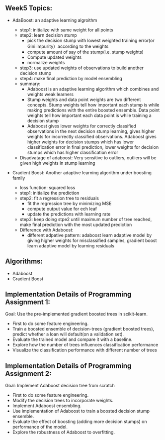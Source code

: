 ## Week5 Topics:
* AdaBoost: an adaptive learning algroithm 
  - step1: initialize with same weight for all points
  - step2: learn decision stump
    - pick the decision stump with lowest weighted training error(or Gini impurity）according to the weights
    - compute amount of say of the stump(i.e. stump weights)
    - Compute updated weights 
    - normalize weights
  - step3: use updated weights of observations to build another decision stump
  - step4: make final prediction by model ensembling
  - summary: 
    - Adaboost is an adaptive learning algorithm which combines and weights weak learners 
    - Stump weights and data point weights are two different concepts. Stump weights tell how important each stump is while making predictions with the entire boosted ensemble. Data point weights tell how important each data point is while training a decision stump
    - Adaboost gives lower weights for correctly classified observations in the next decision stump learning, gives higher weights for incorrectly classified observations. Adaboost gives higher weights for decision stumps which has lower classification error in final prediction, lower weights for decision stumps which has higher classification error
  - Disadvatage of adaboost: Very sensitive to outliers, outliers will be given high weights in stump learning
  
* Gradient Boost: Another adaptive learning algorithm under boosting family
  - loss function: squared loss
  - step1: initialize the prediction
  - step2: fit a regression tree to residuals 
    - fit the regression tree by minimizing MSE
    - compute output value for ech leaf
    - update the predictions with learning rate
  - step3: keep doing stpe2 until maximum number of tree reached, make final prediction with the most updated prediction
  - Difference with Adaboost:
    - different adpative pattern: adaboost learn adaptive model by giving higher weights for misclassified samples, gradient boost learn adaptive model by learning residuals
  

## Algorithms: 
* Adaboost
* Gradient Boost 

## Implementation Details of Programming Assignment 1:
Goal: Use the pre-implemented gradient boosted trees in scikit-learn. 

  * First to do some feature engineering.
  * Train a boosted ensemble of decision-trees (gradient boosted trees), predict whether a loan will default(on a validation set).
  * Evaluate the trained model and compare it with a baseline.
  * Explore how the number of trees influences classification performance
  * Visualize the classification performance with different number of trees
  
## Implementation Details of Programming Assignment 2:
Goal: Implement Adaboost decision tree from scratch

  * First to do some feature engineering.
  * Modify the decision trees to incorporate weights.
  * Implement Adaboost ensembling.
  * Use implementation of Adaboost to train a boosted decision stump ensemble.
  * Evaluate the effect of boosting (adding more decision stumps) on performance of the model.
  * Explore the robustness of Adaboost to overfitting.
